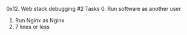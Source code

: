 0x12. Web stack debugging #2
Tasks
0. Run software as another user
1. Run Nginx as Nginx
2. 7 lines or less
